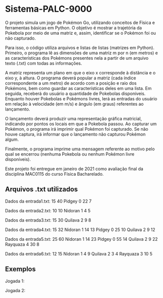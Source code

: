 # Sistema-PALC-9000
O projeto simula um jogo de Pokémon Go, utilizando conceitos de Física e ferramentas básicas em Python. O objetivo é mostrar a trajetória da Pokebola por meio de uma matriz e, assim, identificar se o Pokémon foi ou não capturado.

Para isso, o código utiliza arquivos e listas de listas (matrizes em Python). 
Primeiro, o programa lê as dimensões de uma matriz m por n (em metros) e as características dos Pokémons
presentes nela a partir de um arquivo texto (.txt) com todas as informações. 

A matriz representa um plano em que o eixo x corresponde à distância e o eixo y, à altura.
O programa deverá popular a matriz (cada índice correspondente a um metro) de acordo com a posição e raio dos Pokémons, bem como guardar as características deles em uma lista. Em seguida, receberá do usuário a quantidade de Pokebolas disponíveis. Enquanto houver Pokebolas e Pokémons livres, lerá as entradas do usuário em relação à velocidade (em m/s) e ângulo (em graus) referentes ao lançamento. 

O lançamento deverá produzir uma representação gráfica matricial, indicando por pontos os locais em que a Pokebola passou. Ao
capturar um Pokémon, o programa irá imprimir qual Pokémon foi capturado. Se não houve captura, irá informar que o lançamento não capturou Pokémon algum.

Finalmente, o programa imprime uma mensagem referente ao motivo pelo qual se encerrou (nenhuma Pokebola ou nenhum Pokémon livre disponíveis).

Este projeto foi entregue em janeiro de 2021 como avaliação final da disciplina MAC0115 do curso Física Bacharelado.

## Arquivos .txt utilizados

Dados da entrada1.txt:
15 40
Pidgey 0 22 7

Dados da entrada2.txt:
10 10
Nidoran 1 4 5

Dados da entrada3.txt:
15 30
Quilava 2 9 8

Dados da entrada4.txt:
15 32
Nidoran 1 14 13
Pidgey 0 25 10
Quilava 2 9 12

Dados da entrada5.txt:
25 60
Nidoran 1 14 23
Pidgey 0 55 14
Quilava 2 9 22
Rayquaza 4 30 8

Dados da entrada6.txt:
12 15
Nidoran 1 4 9
Quilava 2 3 4
Rayquaza 3 10 5

## Exemplos

Jogada 1:


Jogada 2:




